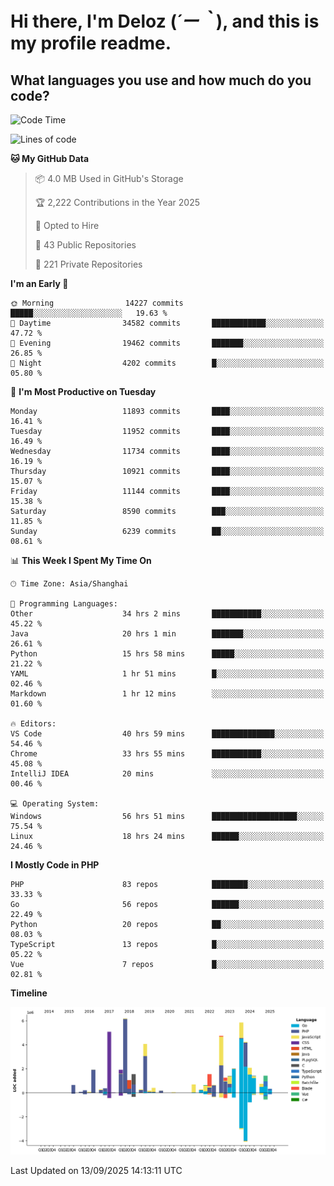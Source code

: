 # **Hi there, I'm Deloz (*´ー｀*), and this is my profile readme.**

## **What languages you use and how much do you code?**

<!--START_SECTION:waka-->
![Code Time](http://img.shields.io/badge/Code%20Time-7%2C460%20hrs%2059%20mins-blue)

![Lines of code](https://img.shields.io/badge/From%20Hello%20World%20I%27ve%20Written-53.7%20million%20lines%20of%20code-blue)

**🐱 My GitHub Data** 

> 📦 4.0 MB Used in GitHub's Storage 
 > 
> 🏆 2,222 Contributions in the Year 2025
 > 
> 💼 Opted to Hire
 > 
> 📜 43 Public Repositories 
 > 
> 🔑 221 Private Repositories 
 > 
**I'm an Early 🐤** 

```text
🌞 Morning                14227 commits       █████░░░░░░░░░░░░░░░░░░░░   19.63 % 
🌆 Daytime                34582 commits       ████████████░░░░░░░░░░░░░   47.72 % 
🌃 Evening                19462 commits       ███████░░░░░░░░░░░░░░░░░░   26.85 % 
🌙 Night                  4202 commits        █░░░░░░░░░░░░░░░░░░░░░░░░   05.80 % 
```
📅 **I'm Most Productive on Tuesday** 

```text
Monday                   11893 commits       ████░░░░░░░░░░░░░░░░░░░░░   16.41 % 
Tuesday                  11952 commits       ████░░░░░░░░░░░░░░░░░░░░░   16.49 % 
Wednesday                11734 commits       ████░░░░░░░░░░░░░░░░░░░░░   16.19 % 
Thursday                 10921 commits       ████░░░░░░░░░░░░░░░░░░░░░   15.07 % 
Friday                   11144 commits       ████░░░░░░░░░░░░░░░░░░░░░   15.38 % 
Saturday                 8590 commits        ███░░░░░░░░░░░░░░░░░░░░░░   11.85 % 
Sunday                   6239 commits        ██░░░░░░░░░░░░░░░░░░░░░░░   08.61 % 
```


📊 **This Week I Spent My Time On** 

```text
🕑︎ Time Zone: Asia/Shanghai

💬 Programming Languages: 
Other                    34 hrs 2 mins       ███████████░░░░░░░░░░░░░░   45.22 % 
Java                     20 hrs 1 min        ███████░░░░░░░░░░░░░░░░░░   26.61 % 
Python                   15 hrs 58 mins      █████░░░░░░░░░░░░░░░░░░░░   21.22 % 
YAML                     1 hr 51 mins        █░░░░░░░░░░░░░░░░░░░░░░░░   02.46 % 
Markdown                 1 hr 12 mins        ░░░░░░░░░░░░░░░░░░░░░░░░░   01.60 % 

🔥 Editors: 
VS Code                  40 hrs 59 mins      ██████████████░░░░░░░░░░░   54.46 % 
Chrome                   33 hrs 55 mins      ███████████░░░░░░░░░░░░░░   45.08 % 
IntelliJ IDEA            20 mins             ░░░░░░░░░░░░░░░░░░░░░░░░░   00.46 % 

💻 Operating System: 
Windows                  56 hrs 51 mins      ███████████████████░░░░░░   75.54 % 
Linux                    18 hrs 24 mins      ██████░░░░░░░░░░░░░░░░░░░   24.46 % 
```

**I Mostly Code in PHP** 

```text
PHP                      83 repos            ████████░░░░░░░░░░░░░░░░░   33.33 % 
Go                       56 repos            ██████░░░░░░░░░░░░░░░░░░░   22.49 % 
Python                   20 repos            ██░░░░░░░░░░░░░░░░░░░░░░░   08.03 % 
TypeScript               13 repos            █░░░░░░░░░░░░░░░░░░░░░░░░   05.22 % 
Vue                      7 repos             █░░░░░░░░░░░░░░░░░░░░░░░░   02.81 % 
```



**Timeline**

![Lines of Code chart](https://raw.githubusercontent.com/deloz/deloz/main/assets/bar_graph.png)


 Last Updated on 13/09/2025 14:13:11 UTC
<!--END_SECTION:waka-->
